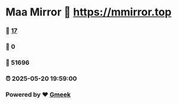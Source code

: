 # Maa Mirror :link: https://mmirror.top 
### :page_facing_up: [17](https://mmirror.top/tag.html) 
### :speech_balloon: 0 
### :hibiscus: 51696 
### :alarm_clock: 2025-05-20 19:59:00 
### Powered by :heart: [Gmeek](https://github.com/Meekdai/Gmeek)

